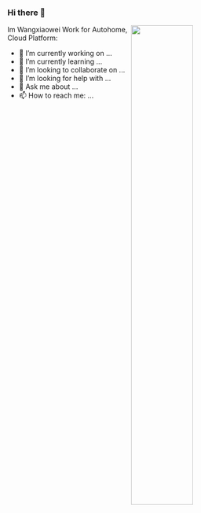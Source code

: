 ### Hi there 👋

<!--
**XiaoweiM/XiaoweiM** is a ✨ _special_ ✨ repository because its `README.md` (this file) appears on your GitHub profile.
-->


[<img align="right" width="50%" src="https://github-readme-stats.vercel.app/api?username=XiaoweiM&show_icons=true&theme=radical">](https://metrics.lecoq.io/XiaoweiM?template=classic)

Im Wangxiaowei Work for Autohome, Cloud Platform:

- 🔭 I’m currently working on ...
- 🌱 I’m currently learning ...
- 👯 I’m looking to collaborate on ...
- 🤔 I’m looking for help with ...
- 💬 Ask me about ...
- 📫 How to reach me: ...




